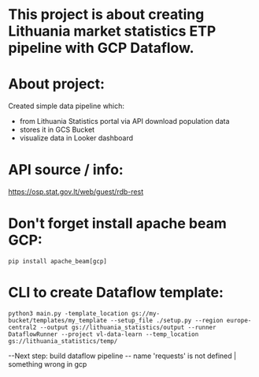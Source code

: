 # This project is about creating Lithuania market statistics ETP pipeline with GCP Dataflow.

# About project:
Created simple data pipeline which:
- from Lithuania Statistics portal via API download population data
- stores it in GCS Bucket
- visualize data in Looker dashboard


# API source / info:
https://osp.stat.gov.lt/web/guest/rdb-rest

# Don't forget install apache beam GCP:
`pip install apache_beam[gcp]`

# CLI to create Dataflow template:
`python3 main.py -template_location gs://my-bucket/templates/my_template --setup_file ./setup.py --region europe-central2 --output gs://lithuania_statistics/output --runner DataflowRunner --project vl-data-learn --temp_location  gs://lithuania_statistics/temp/`

--Next step: build dataflow pipeline
-- name 'requests' is not defined | something wrong in gcp 